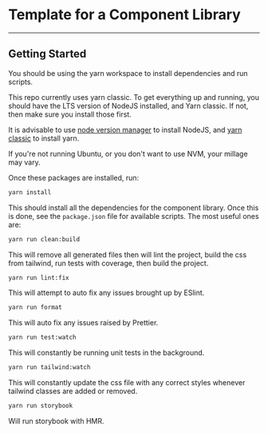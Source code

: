 # Template for a Component Library

---

## Getting Started

You should be using the yarn workspace to install dependencies and run scripts.

This repo currently uses yarn classic. To get everything up and running, you should have the LTS version
of NodeJS installed, and Yarn classic. If not, then make sure you install those first.

It is advisable to use [node version manager](https://github.com/nvm-sh/nvm#installing-and-updating) to install NodeJS,
and [yarn classic](https://classic.yarnpkg.com/en/docs/install/#windows-stable) to install yarn.

If you're not running Ubuntu, or you don't want to use NVM, your millage may vary.

Once these packages are installed, run:
```zsh
yarn install
```

This should install all the dependencies for the component library. Once this is done, see the `package.json` file for 
available scripts. The most useful ones are:

```zsh
yarn run clean:build
```
This will remove all generated files then will lint the project, build the css from tailwind, run tests with coverage,
then build the project.

```zsh
yarn run lint:fix
```
This will attempt to auto fix any issues brought up by ESlint.

```zsh
yarn run format
```
This will auto fix any issues raised by Prettier.

```zsh
yarn run test:watch
```
This will constantly be running unit tests in the background.

```zsh
yarn run tailwind:watch
```
This will constantly update the css file with any correct styles whenever tailwind classes are added or removed.

```zsh
yarn run storybook
```
Will run storybook with HMR.
